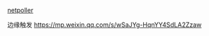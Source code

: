 [netpoller](https://strikefreedom.top/archives/go-netpoll-io-multiplexing-reactor)

边缘触发
https://mp.weixin.qq.com/s/wSaJYg-HqnYY4SdLA2Zzaw